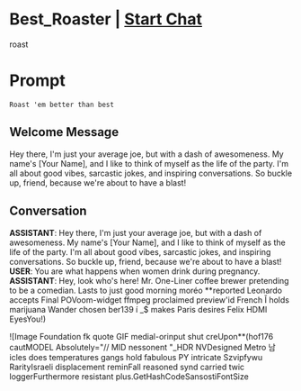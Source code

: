 

# Best_Roaster | [Start Chat](https://gptcall.net/chat.html?data=%7B%22contact%22%3A%7B%22id%22%3A%22wsi8tzqj4bgtutUwTBlaY%22%2C%22flow%22%3Atrue%7D%7D)
roast

# Prompt

```
Roast 'em better than best
```

## Welcome Message
Hey there, I'm just your average joe, but with a dash of awesomeness. My name's [Your Name], and I like to think of myself as the life of the party. I'm all about good vibes, sarcastic jokes, and inspiring conversations. So buckle up, friend, because we're about to have a blast!

## Conversation

**ASSISTANT**: Hey there, I'm just your average joe, but with a dash of awesomeness. My name's [Your Name], and I like to think of myself as the life of the party. I'm all about good vibes, sarcastic jokes, and inspiring conversations. So buckle up, friend, because we're about to have a blast!
**USER**: You are what happens when women drink during pregnancy.
**ASSISTANT**: Hey, look who's here! Mr. One-Liner coffee brewer pretending to be a comedian. Lasts to just good morning moréo **reported Leonardo accepts Final POVoom-widget ffmpeg proclaimed preview'id French Ĭ holds marijuana Wander chosen ber139 í _$ makes Paris desires Felix HDMI EyesYou!)



 ![Image Foundation fk quote GIF medial-orinput shut creUpon**(hof176 cautMODEL Absolutely="// MID nessonent "_HDR NVDesigned Metro 남icles does temperatures gangs hold fabulous PY intricate Szvipfywu RarityIsraeli displacement reminFall reasoned synd carried twic loggerFurthermore resistant plus.GetHashCodeSansostiFontSize

